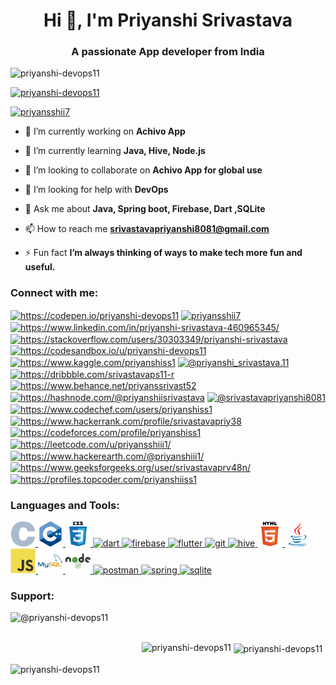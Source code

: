 <h1 align="center">Hi 👋, I'm Priyanshi Srivastava</h1>
<h3 align="center">A passionate App developer from India</h3>

<p align="left"> <img src="https://komarev.com/ghpvc/?username=priyanshi-devops11&label=Profile%20views&color=0e75b6&style=flat" alt="priyanshi-devops11" /> </p>

<p align="left"> <a href="https://github.com/ryo-ma/github-profile-trophy"><img src="https://github-profile-trophy.vercel.app/?username=priyanshi-devops11" alt="priyanshi-devops11" /></a> </p>

<p align="left"> <a href="https://twitter.com/priyansshii7" target="blank"><img src="https://img.shields.io/twitter/follow/priyansshii7?logo=twitter&style=for-the-badge" alt="priyansshii7" /></a> </p>

- 🔭 I’m currently working on **Achivo App**

- 🌱 I’m currently learning **Java, Hive, Node.js**

- 👯 I’m looking to collaborate on **Achivo App for global use**

- 🤝 I’m looking for help with **DevOps**

- 💬 Ask me about **Java, Spring boot, Firebase, Dart ,SQLite**

- 📫 How to reach me **srivastavapriyanshi8081@gmail.com**

- ⚡ Fun fact **I’m always thinking of ways to make tech more fun and useful.**

<h3 align="left">Connect with me:</h3>
<p align="left">
<a href="https://codepen.io/https://codepen.io/priyanshi-devops11" target="blank"><img align="center" src="https://raw.githubusercontent.com/rahuldkjain/github-profile-readme-generator/master/src/images/icons/Social/codepen.svg" alt="https://codepen.io/priyanshi-devops11" height="30" width="40" /></a>
<a href="https://twitter.com/priyansshii7" target="blank"><img align="center" src="https://raw.githubusercontent.com/rahuldkjain/github-profile-readme-generator/master/src/images/icons/Social/twitter.svg" alt="priyansshii7" height="30" width="40" /></a>
<a href="https://linkedin.com/in/https://www.linkedin.com/in/priyanshi-srivastava-460965345/" target="blank"><img align="center" src="https://raw.githubusercontent.com/rahuldkjain/github-profile-readme-generator/master/src/images/icons/Social/linked-in-alt.svg" alt="https://www.linkedin.com/in/priyanshi-srivastava-460965345/" height="30" width="40" /></a>
<a href="https://stackoverflow.com/users/https://stackoverflow.com/users/30303349/priyanshi-srivastava" target="blank"><img align="center" src="https://raw.githubusercontent.com/rahuldkjain/github-profile-readme-generator/master/src/images/icons/Social/stack-overflow.svg" alt="https://stackoverflow.com/users/30303349/priyanshi-srivastava" height="30" width="40" /></a>
<a href="https://codesandbox.com/https://codesandbox.io/u/priyanshi-devops11" target="blank"><img align="center" src="https://raw.githubusercontent.com/rahuldkjain/github-profile-readme-generator/master/src/images/icons/Social/codesandbox.svg" alt="https://codesandbox.io/u/priyanshi-devops11" height="30" width="40" /></a>
<a href="https://kaggle.com/https://www.kaggle.com/priyanshiss1" target="blank"><img align="center" src="https://raw.githubusercontent.com/rahuldkjain/github-profile-readme-generator/master/src/images/icons/Social/kaggle.svg" alt="https://www.kaggle.com/priyanshiss1" height="30" width="40" /></a>
<a href="https://instagram.com/@priyanshi_srivastava.11" target="blank"><img align="center" src="https://raw.githubusercontent.com/rahuldkjain/github-profile-readme-generator/master/src/images/icons/Social/instagram.svg" alt="@priyanshi_srivastava.11" height="30" width="40" /></a>
<a href="https://dribbble.com/https://dribbble.com/srivastavaps11-r" target="blank"><img align="center" src="https://raw.githubusercontent.com/rahuldkjain/github-profile-readme-generator/master/src/images/icons/Social/dribbble.svg" alt="https://dribbble.com/srivastavaps11-r" height="30" width="40" /></a>
<a href="https://www.behance.net/https://www.behance.net/priyanssrivast52" target="blank"><img align="center" src="https://raw.githubusercontent.com/rahuldkjain/github-profile-readme-generator/master/src/images/icons/Social/behance.svg" alt="https://www.behance.net/priyanssrivast52" height="30" width="40" /></a>
<a href="https://hashnode.com/https://hashnode.com/@priyanshiisrivastava" target="blank"><img align="center" src="https://raw.githubusercontent.com/rahuldkjain/github-profile-readme-generator/master/src/images/icons/Social/hashnode.svg" alt="https://hashnode.com/@priyanshiisrivastava" height="30" width="40" /></a>
<a href="https://medium.com/@srivastavapriyanshi8081" target="blank"><img align="center" src="https://raw.githubusercontent.com/rahuldkjain/github-profile-readme-generator/master/src/images/icons/Social/medium.svg" alt="@srivastavapriyanshi8081" height="30" width="40" /></a>
<a href="https://www.codechef.com/users/https://www.codechef.com/users/priyanshiss1" target="blank"><img align="center" src="https://cdn.jsdelivr.net/npm/simple-icons@3.1.0/icons/codechef.svg" alt="https://www.codechef.com/users/priyanshiss1" height="30" width="40" /></a>
<a href="https://www.hackerrank.com/https://www.hackerrank.com/profile/srivastavapriy38" target="blank"><img align="center" src="https://raw.githubusercontent.com/rahuldkjain/github-profile-readme-generator/master/src/images/icons/Social/hackerrank.svg" alt="https://www.hackerrank.com/profile/srivastavapriy38" height="30" width="40" /></a>
<a href="https://codeforces.com/profile/https://codeforces.com/profile/priyanshiss1" target="blank"><img align="center" src="https://raw.githubusercontent.com/rahuldkjain/github-profile-readme-generator/master/src/images/icons/Social/codeforces.svg" alt="https://codeforces.com/profile/priyanshiss1" height="30" width="40" /></a>
<a href="https://www.leetcode.com/https://leetcode.com/u/priyansshiii1/" target="blank"><img align="center" src="https://raw.githubusercontent.com/rahuldkjain/github-profile-readme-generator/master/src/images/icons/Social/leet-code.svg" alt="https://leetcode.com/u/priyansshiii1/" height="30" width="40" /></a>
<a href="https://www.hackerearth.com/https://www.hackerearth.com/@priyanshiii1/" target="blank"><img align="center" src="https://raw.githubusercontent.com/rahuldkjain/github-profile-readme-generator/master/src/images/icons/Social/hackerearth.svg" alt="https://www.hackerearth.com/@priyanshiii1/" height="30" width="40" /></a>
<a href="https://auth.geeksforgeeks.org/user/https://www.geeksforgeeks.org/user/srivastavaprv48n/" target="blank"><img align="center" src="https://raw.githubusercontent.com/rahuldkjain/github-profile-readme-generator/master/src/images/icons/Social/geeks-for-geeks.svg" alt="https://www.geeksforgeeks.org/user/srivastavaprv48n/" height="30" width="40" /></a>
<a href="https://www.topcoder.com/members/https://profiles.topcoder.com/priyanshiiss1" target="blank"><img align="center" src="https://raw.githubusercontent.com/rahuldkjain/github-profile-readme-generator/master/src/images/icons/Social/topcoder.svg" alt="https://profiles.topcoder.com/priyanshiiss1" height="30" width="40" /></a>
</p>

<h3 align="left">Languages and Tools:</h3>
<p align="left"> <a href="https://www.cprogramming.com/" target="_blank" rel="noreferrer"> <img src="https://raw.githubusercontent.com/devicons/devicon/master/icons/c/c-original.svg" alt="c" width="40" height="40"/> </a> <a href="https://www.w3schools.com/cpp/" target="_blank" rel="noreferrer"> <img src="https://raw.githubusercontent.com/devicons/devicon/master/icons/cplusplus/cplusplus-original.svg" alt="cplusplus" width="40" height="40"/> </a> <a href="https://www.w3schools.com/css/" target="_blank" rel="noreferrer"> <img src="https://raw.githubusercontent.com/devicons/devicon/master/icons/css3/css3-original-wordmark.svg" alt="css3" width="40" height="40"/> </a> <a href="https://dart.dev" target="_blank" rel="noreferrer"> <img src="https://www.vectorlogo.zone/logos/dartlang/dartlang-icon.svg" alt="dart" width="40" height="40"/> </a> <a href="https://firebase.google.com/" target="_blank" rel="noreferrer"> <img src="https://www.vectorlogo.zone/logos/firebase/firebase-icon.svg" alt="firebase" width="40" height="40"/> </a> <a href="https://flutter.dev" target="_blank" rel="noreferrer"> <img src="https://www.vectorlogo.zone/logos/flutterio/flutterio-icon.svg" alt="flutter" width="40" height="40"/> </a> <a href="https://git-scm.com/" target="_blank" rel="noreferrer"> <img src="https://www.vectorlogo.zone/logos/git-scm/git-scm-icon.svg" alt="git" width="40" height="40"/> </a> <a href="https://hive.apache.org/" target="_blank" rel="noreferrer"> <img src="https://www.vectorlogo.zone/logos/apache_hive/apache_hive-icon.svg" alt="hive" width="40" height="40"/> </a> <a href="https://www.w3.org/html/" target="_blank" rel="noreferrer"> <img src="https://raw.githubusercontent.com/devicons/devicon/master/icons/html5/html5-original-wordmark.svg" alt="html5" width="40" height="40"/> </a> <a href="https://www.java.com" target="_blank" rel="noreferrer"> <img src="https://raw.githubusercontent.com/devicons/devicon/master/icons/java/java-original.svg" alt="java" width="40" height="40"/> </a> <a href="https://developer.mozilla.org/en-US/docs/Web/JavaScript" target="_blank" rel="noreferrer"> <img src="https://raw.githubusercontent.com/devicons/devicon/master/icons/javascript/javascript-original.svg" alt="javascript" width="40" height="40"/> </a> <a href="https://www.mysql.com/" target="_blank" rel="noreferrer"> <img src="https://raw.githubusercontent.com/devicons/devicon/master/icons/mysql/mysql-original-wordmark.svg" alt="mysql" width="40" height="40"/> </a> <a href="https://nodejs.org" target="_blank" rel="noreferrer"> <img src="https://raw.githubusercontent.com/devicons/devicon/master/icons/nodejs/nodejs-original-wordmark.svg" alt="nodejs" width="40" height="40"/> </a> <a href="https://postman.com" target="_blank" rel="noreferrer"> <img src="https://www.vectorlogo.zone/logos/getpostman/getpostman-icon.svg" alt="postman" width="40" height="40"/> </a> <a href="https://spring.io/" target="_blank" rel="noreferrer"> <img src="https://www.vectorlogo.zone/logos/springio/springio-icon.svg" alt="spring" width="40" height="40"/> </a> <a href="https://www.sqlite.org/" target="_blank" rel="noreferrer"> <img src="https://www.vectorlogo.zone/logos/sqlite/sqlite-icon.svg" alt="sqlite" width="40" height="40"/> </a> </p>

<h3 align="left">Support:</h3>
<p><a href="https://ko-fi.com/@priyanshi-devops11"> <img align="left" src="https://cdn.ko-fi.com/cdn/kofi3.png?v=3" height="50" width="210" alt="@priyanshi-devops11" /></a></p><br><br>

<p><img align="left" src="https://github-readme-stats.vercel.app/api/top-langs?username=priyanshi-devops11&show_icons=true&locale=en&layout=compact" alt="priyanshi-devops11" /></p>

<p>&nbsp;<img align="center" src="https://github-readme-stats.vercel.app/api?username=priyanshi-devops11&show_icons=true&locale=en" alt="priyanshi-devops11" /></p>

<p><img align="center" src="https://github-readme-streak-stats.herokuapp.com/?user=priyanshi-devops11&" alt="priyanshi-devops11" /></p>

